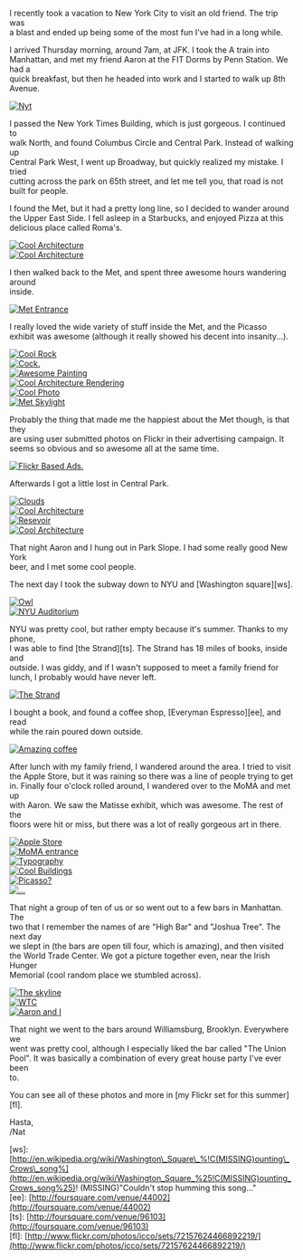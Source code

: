 I recently took a vacation to New York City to visit an old friend. The trip was  
a blast and ended up being some of the most fun I've had in a long while.

I arrived Thursday morning, around 7am, at JFK. I took the A train into  
Manhattan, and met my friend Aaron at the FIT Dorms by Penn Station. We had a  
quick breakfast, but then he headed into work and I started to walk up 8th  
Avenue.

[![Nyt](http://farm5.static.flickr.com/4122/4817950507_85fe79e6c4.jpg)](http://www.flickr.com/photos/icco/4817950507/ "Nyt by Nat W, on Flickr")

I passed the New York Times Building, which is just gorgeous. I continued to  
walk North, and found Columbus Circle and Central Park. Instead of walking up  
Central Park West, I went up Broadway, but quickly realized my mistake. I tried  
cutting across the park on 65th street, and let me tell you, that road is not  
built for people.

I found the Met, but it had a pretty long line, so I decided to wander around  
the Upper East Side. I fell asleep in a Starbucks, and enjoyed Pizza at this  
delicious place called Roma's.

[![Cool Architecture](http://farm5.static.flickr.com/4084/4832912663_fa79e6059c_s.jpg)](http://www.flickr.com/photos/icco/4832912663/ "Cool Architecture by Nat W, on Flickr")  
[![Cool Architecture](http://farm5.static.flickr.com/4131/4833523602_6491a2af8b_s.jpg)](http://www.flickr.com/photos/icco/4833523602/ "Cool Architecture by Nat W, on Flickr")

I then walked back to the Met, and spent three awesome hours wandering around  
inside.

[![Met Entrance](http://farm5.static.flickr.com/4127/4832915757_2954a254a4.jpg)](http://www.flickr.com/photos/icco/4832915757/ "Met Entrance by Nat W, on Flickr")

I really loved the wide variety of stuff inside the Met, and the Picasso  
exhibit was awesome (although it really showed his decent into insanity...).

[![Cool Rock](http://farm5.static.flickr.com/4150/4833525468_d6028ec05d_s.jpg)](http://www.flickr.com/photos/icco/4833525468/ "Cool Rock by Nat W, on Flickr")  
[![Cock.](http://farm5.static.flickr.com/4126/4833526196_d9e9a15221_s.jpg)](http://www.flickr.com/photos/icco/4833526196/ "Cock. by Nat W, on Flickr")  
[![Awesome Painting](http://farm5.static.flickr.com/4105/4832919681_56e25b91d8_s.jpg)](http://www.flickr.com/photos/icco/4832919681/ "Awesome Painting by Nat W, on Flickr")  
[![Cool Architecture Rendering](http://farm5.static.flickr.com/4084/4833534210_da434eb478_s.jpg)](http://www.flickr.com/photos/icco/4833534210/ "Cool Architecture Rendering by Nat W, on Flickr")  
[![Cool Photo](http://farm5.static.flickr.com/4149/4832925831_a0400ed135_s.jpg)](http://www.flickr.com/photos/icco/4832925831/ "Cool Photo by Nat W, on Flickr")  
[![Met Skylight](http://farm5.static.flickr.com/4152/4832928015_dde37dee73_s.jpg)](http://www.flickr.com/photos/icco/4832928015/ "Met Skylight by Nat W, on Flickr")

Probably the thing that made me the happiest about the Met though, is that they  
are using user submitted photos on Flickr in their advertising campaign. It  
seems so obvious and so awesome all at the same time.

[![Flickr Based Ads.](http://farm5.static.flickr.com/4091/4833539492_9ec17ce7b5_s.jpg)](http://www.flickr.com/photos/icco/4833539492/ "Flickr Based Ads. by Nat W, on Flickr")

Afterwards I got a little lost in Central Park.

[![Clouds](http://farm5.static.flickr.com/4103/4833541366_9732f25f37_s.jpg)](http://www.flickr.com/photos/icco/4833541366/ "Clouds by Nat W, on Flickr")  
[![Cool Architecture](http://farm5.static.flickr.com/4089/4833543174_d7b6ff0291_s.jpg)](http://www.flickr.com/photos/icco/4833543174/ "Cool Architecture by Nat W, on Flickr")  
[![Resevoir](http://farm5.static.flickr.com/4110/4832934295_573cedb721_s.jpg)](http://www.flickr.com/photos/icco/4832934295/ "Resevoir by Nat W, on Flickr")  
[![Cool Architecture](http://farm5.static.flickr.com/4085/4833544412_17993b99e9_s.jpg)](http://www.flickr.com/photos/icco/4833544412/ "Cool Architecture by Nat W, on Flickr")

That night Aaron and I hung out in Park Slope. I had some really good New York  
beer, and I met some cool people.

The next day I took the subway down to NYU and \[Washington square\]\[ws\].

[![Owl](http://farm5.static.flickr.com/4154/4832937525_cde5876926_s.jpg)](http://www.flickr.com/photos/icco/4832937525/ "Owl by Nat W, on Flickr")  
[![NYU Auditorium](http://farm5.static.flickr.com/4130/4832936937_f6d6b394ca_s.jpg)](http://www.flickr.com/photos/icco/4832936937/ "NYU Auditorium by Nat W, on Flickr")

NYU was pretty cool, but rather empty because it's summer. Thanks to my phone,  
I was able to find \[the Strand\]\[ts\]. The Strand has 18 miles of books, inside and  
outside. I was giddy, and if I wasn't supposed to meet a family friend for  
lunch, I probably would have never left.

[![The Strand](http://farm5.static.flickr.com/4112/4833549096_6e858e1d56_s.jpg)](http://www.flickr.com/photos/icco/4833549096/ "The Strand by Nat W, on Flickr")

I bought a book, and found a coffee shop, \[Everyman Espresso\]\[ee\], and read  
while the rain poured down outside.

[![Amazing coffee](http://farm5.static.flickr.com/4146/4832943505_8a4d9df302.jpg)](http://www.flickr.com/photos/icco/4832943505/ "Amazing coffee by Nat W, on Flickr")

After lunch with my family friend, I wandered around the area. I tried to visit  
the Apple Store, but it was raining so there was a line of people trying to get  
in. Finally four o'clock rolled around, I wandered over to the MoMA and met up  
with Aaron. We saw the Matisse exhibit, which was awesome. The rest of the  
floors were hit or miss, but there was a lot of really gorgeous art in there.

[![Apple Store](http://farm5.static.flickr.com/4128/4833555118_a9be83a333_s.jpg)](http://www.flickr.com/photos/icco/4833555118/ "Apple Store by Nat W, on Flickr")  
[![MoMA entrance](http://farm5.static.flickr.com/4113/4833560804_9d36629b9d_s.jpg)](http://www.flickr.com/photos/icco/4833560804/ "MoMA entrance by Nat W, on Flickr")  
[![Typography](http://farm5.static.flickr.com/4107/4832957163_6efb8b2b00_s.jpg)](http://www.flickr.com/photos/icco/4832957163/ "Typography by Nat W, on Flickr")  
[![Cool Buildings](http://farm5.static.flickr.com/4091/4832956333_a4a2c9c69e_s.jpg)](http://www.flickr.com/photos/icco/4832956333/ "Cool Buildings by Nat W, on Flickr")  
[![Picasso?](http://farm5.static.flickr.com/4124/4833563614_ce149715d9_s.jpg)](http://www.flickr.com/photos/icco/4833563614/ "Picasso? by Nat W, on Flickr")  
[![...](http://farm5.static.flickr.com/4087/4833562978_9ff7d660af_s.jpg)](http://www.flickr.com/photos/icco/4833562978/ "... by Nat W, on Flickr")

That night a group of ten of us or so went out to a few bars in Manhattan. The  
two that I remember the names of are "High Bar" and "Joshua Tree". The next day  
we slept in (the bars are open till four, which is amazing), and then visited  
the World Trade Center. We got a picture together even, near the Irish Hunger  
Memorial (cool random place we stumbled across).

[![The skyline](http://farm5.static.flickr.com/4125/4832961069_332482eff9_s.jpg)](http://www.flickr.com/photos/icco/4832961069/ "The skyline by Nat W, on Flickr")  
[![WTC](http://farm5.static.flickr.com/4091/4832962601_8f9cee7ccf_s.jpg)](http://www.flickr.com/photos/icco/4832962601/ "WTC by Nat W, on Flickr")  
[![Aaron and I](http://farm5.static.flickr.com/4108/4833576196_6beb74c39b_s.jpg)](http://www.flickr.com/photos/icco/4833576196/ "Aaron and I by Nat W, on Flickr")

That night we went to the bars around Williamsburg, Brooklyn. Everywhere we  
went was pretty cool, although I especially liked the bar called "The Union  
Pool". It was basically a combination of every great house party I've ever been  
to.

You can see all of these photos and more in \[my Flickr set for this summer\]\[fl\].

Hasta,  
/Nat

\[ws\]: [http://en.wikipedia.org/wiki/Washington\_Square\_%!C(MISSING)ounting\_Crows\_song%](http://en.wikipedia.org/wiki/Washington_Square_%25!C(MISSING)ounting_Crows_song%25)! (MISSING)"Couldn't stop humming this song..."  
\[ee\]: [http://foursquare.com/venue/44002](http://foursquare.com/venue/44002)  
\[ts\]: [http://foursquare.com/venue/96103](http://foursquare.com/venue/96103)  
\[fl\]: [http://www.flickr.com/photos/icco/sets/72157624466892219/](http://www.flickr.com/photos/icco/sets/72157624466892219/)